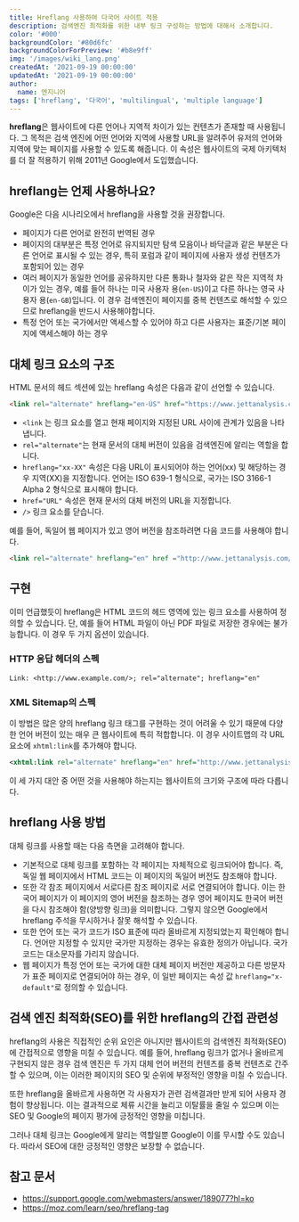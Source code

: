 ```yaml
---
title: Hreflang 사용하여 다국어 사이트 적용
description: 검색엔진 최적화를 위한 내부 링크 구성하는 방법에 대해서 소개합니다.
color: '#000'
backgroundColor: '#80d6fc'
backgroundColorForPreview: '#b8e9ff'
img: '/images/wiki_lang.png'
createdAt: '2021-09-19 00:00:00'
updatedAt: '2021-09-19 00:00:00'
author:
  name: 엔지니어
tags: ['hreflang', '다국어', 'multilingual', 'multiple language']
---
```


**hreflang**은 웹사이트에 다른 언어나 지역적 차이가 있는 컨텐츠가 존재할 때 사용됩니다. 그 목적은 검색 엔진에 어떤 언어와 지역에 사용할 URL을 알려주어 유저의 언어와 지역에 맞는 페이지를 사용할 수 있도록 해줍니다. 이 속성은 웹사이트의 국제 아키텍처를 더 잘 적용하기 위해 2011년 Google에서 도입했습니다.

<!--more-->

<simple-diagnosis title='Hreflang SEO 진단하기' description='검색엔진 최적화를 위한 hreflang을 진단해보세요.'></simple-diagnosis>

## hreflang는 언제 사용하나요?

Google은 다음 시나리오에서 hreflang을 사용할 것을 권장합니다.

- 페이지가 다른 언어로 완전히 번역된 경우
- 페이지의 대부분은 특정 언어로 유지되지만 탐색 모음이나 바닥글과 같은 부분은 다른 언어로 표시될 수 있는 경우, 특히 포럼과 같이 페이지에 사용자 생성 컨텐츠가 포함되어 있는 경우
- 여러 페이지가 동일한 언어를 공유하지만 다른 통화나 철자와 같은 작은 지역적 차이가 있는 경우, 예를 들어 하나는 미국 사용자 용(`en-US`)이고 다른 하나는 영국 사용자 용(`en-GB`)입니다. 이 경우 검색엔진이 페이지를 중복 컨텐츠로 해석할 수 있으므로 hreflang을 반드시 사용해야합니다.
- 특정 언어 또는 국가에서만 액세스할 수 있어야 하고 다른 사용자는 표준/기본 페이지에 액세스해야 하는 경우

## 대체 링크 요소의 구조

HTML 문서의 헤드 섹션에 있는 hreflang 속성은 다음과 같이 선언할 수 있습니다.

```html
<link rel="alternate" hreflang="en-US" href="https://www.jettanalysis.com/en-US/" />
```

- `<link` 는 링크 요소를 열고 현재 페이지와 지정된 URL 사이에 관계가 있음을 나타냅니다.
- `rel="alternate"`는 현재 문서의 대체 버전이 있음을 검색엔진에 알리는 역할을 합니다.
- `hreflang="xx-XX"` 속성은 다음 URL이 표시되어야 하는 언어(xx) 및 해당하는 경우 지역(XX)을 지정합니다. 언어는 ISO 639-1 형식으로, 국가는 ISO 3166-1 Alpha 2 형식으로 표시해야 합니다.
- `href="URL"` 속성은 현재 문서의 대체 버전의 URL을 지정합니다.
- `/>` 링크 요소를 닫습니다.

예를 들어, 독일어 웹 페이지가 있고 영어 버전을 참조하려면 다음 코드를 사용해야 합니다.

```html
<link rel="alternate" hreflang="en" href ="http://www.jettanalysis.com/en/" />
```

## 구현

이미 언급했듯이 hreflang은 HTML 코드의 헤드 영역에 있는 링크 요소를 사용하여 정의할 수 있습니다. 단, 예를 들어 HTML 파일이 아닌 PDF 파일로 저장한 경우에는 불가능합니다. 이 경우 두 가지 옵션이 있습니다.

### HTTP 응답 헤더의 스펙

```text
Link: <http://www.example.com/>; rel="alternate"; hreflang="en"
```

### XML Sitemap의 스펙

이 방법은 많은 양의 hreflang 링크 태그를 구현하는 것이 어려울 수 있기 때문에 다양한 언어 버전이 있는 매우 큰 웹사이트에 특히 적합합니다. 이 경우 사이트맵의 각 URL 요소에 `xhtml:link`를 추가해야 합니다.

```xml
<xhtml:link rel="alternate" hreflang="en" href="http://www.jettanalysis.com/en/" />
```

이 세 가지 대안 중 어떤 것을 사용해야 하는지는 웹사이트의 크기와 구조에 따라 다릅니다.

## hreflang 사용 방법

대체 링크를 사용할 때는 다음 측면을 고려해야 합니다.

- 기본적으로 대체 링크를 포함하는 각 페이지는 자체적으로 링크되어야 합니다. 즉, 독일 웹 페이지에서 HTML 코드는 이 페이지의 독일어 버전도 참조해야 합니다.
- 또한 각 참조 페이지에서 서로다른 참조 페이지로 서로 연결되어야 합니다. 이는 한국어 페이지가 이 페이지의 영어 버전을 참조하는 경우 영어 페이지도 한국어 버전을 다시 참조해야 함(양방향 링크)을 의미합니다. 그렇지 않으면 Google에서 hreflang 주석을 무시하거나 잘못 해석할 수 있습니다.
- 또한 언어 또는 국가 코드가 ISO 표준에 따라 올바르게 지정되었는지 확인해야 합니다. 언어만 지정할 수 있지만 국가만 지정하는 경우는 유효한 정의가 아닙니다. 국가 코드는 대소문자를 가리지 않습니다.
- 웹 페이지가 특정 언어 또는 국가에 대한 대체 페이지 버전만 제공하고 다른 방문자가 표준 페이지로 연결되어야 하는 경우, 이 일반 페이지는 속성 값 `hreflang="x-default"`로 정의할 수 있습니다.

## 검색 엔진 최적화(SEO)를 위한 hreflang의 간접 관련성

hreflang의 사용은 직접적인 순위 요인은 아니지만 웹사이트의 검색엔진 최적화(SEO)에 간접적으로 영향을 미칠 수 있습니다. 예를 들어, hreflang 링크가 없거나 올바르게 구현되지 않은 경우 검색 엔진은 두 가지 대체 언어 버전의 컨텐츠를 중복 컨텐츠로 간주할 수 있으며, 이는 이러한 페이지의 SEO 및 순위에 부정적인 영향을 미칠 수 있습니다.

또한 hreflang을 올바르게 사용하면 각 사용자가 관련 검색결과만 받게 되어 사용자 경험이 향상됩니다. 이는 결과적으로 체류 시간을 늘리고 이탈률을 줄일 수 있으며 이는 SEO 및 Google의 페이지 평가에 긍정적인 영향을 미칩니다.

그러나 대체 링크는 Google에게 알리는 역할일뿐 Google이 이를 무시할 수도 있습니다. 따라서 SEO에 대한 긍정적인 영향은 보장할 수 없습니다.

## 참고 문서

- https://support.google.com/webmasters/answer/189077?hl=ko
- https://moz.com/learn/seo/hreflang-tag
